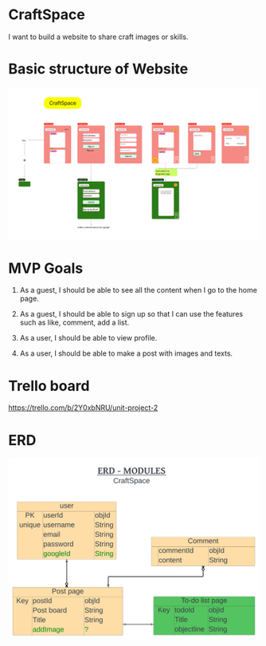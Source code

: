 # CraftSpace
I want to build a website to share craft images or skills.

# Basic structure of Website
![ex](/Wirefram.jpg)

# MVP Goals

1. As a guest, I should be able to see all the content when I go to the home page.

2. As a guest, I should be able to sign up so that I can use the features such as like, comment, add a list.

3. As a user, I should be able to view profile.

4. As a user, I should be able to make a post with images and texts.

# Trello board

https://trello.com/b/2Y0xbNRU/unit-project-2

# ERD
![ex](./ERD.jpeg)

